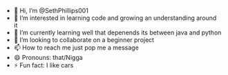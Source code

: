 - 👋 Hi, I’m @SethPhillips001
- 👀 I’m interested in learning code and growing an understanding around it 
- 🌱 I’m currently learning well that depenends its between java and python
- 💞️ I’m looking to collaborate on a beginner project 
- 📫 How to reach me just pop me a message 
- 😄 Pronouns: that/Nigga
- ⚡ Fun fact: I like cars 

<!---
SethPhillips001/SethPhillips001 is a ✨ special ✨ repository because its `README.md` (this file) appears on your GitHub profile.
You can click the Preview link to take a look at your changes.
--->
